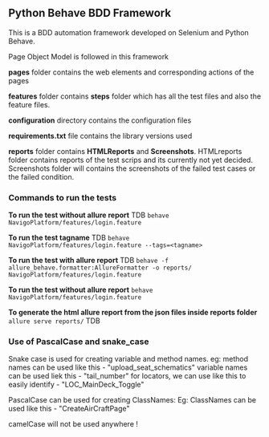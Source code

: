 ## **Python Behave BDD Framework**

This is a BDD automation framework developed on Selenium and Python Behave.

Page Object Model is followed in this framework

**pages** folder contains the web elements and corresponding actions of the pages

**features** folder contains **steps** folder which has all the test files and also the feature files.

**configuration** directory contains the configuration files

**requirements.txt** file contains the library versions used

**reports** folder contains **HTMLReports** and **Screenshots**. HTMLreports folder contains reports of the test scrips and its currently not yet decided. Screenshots folder will contains the screenshots of the failed test cases or the failed condition.



### **Commands to run the tests**

**To run the test without allure report**  TDB
`behave NavigoPlatform/features/login.feature`

**To run the test tagname**  TDB
`behave NavigoPlatform/features/login.feature --tags=<tagname>`

**To run the test with allure report**  TDB
`behave -f allure_behave.formatter:AllureFormatter -o reports/ NavigoPlatform/features/login.feature`

[comment]: <> (updated by Farhan)
**To run the test without allure report** `behave NavigoPlatform/features/login.feature`

**To generate the html allure report from the json files inside reports folder**
`allure serve reports/`   TDB


### **Use of PascalCase and snake_case**
Snake case is used for creating variable and method names.
eg: method names can be used like this - "upload_seat_schematics"
    variable names can be used liek this - "tail_number"
    for locators, we can use like this to easily identify - "LOC_MainDeck_Toggle"

PascalCase can be used for creating ClassNames:
Eg: ClassNames can be used like this - "CreateAirCraftPage"

camelCase will not be used anywhere !
